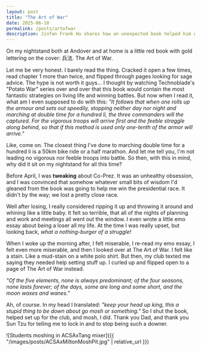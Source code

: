 ```yaml
---
layout: post
title: "The Art of War"
date: 2025-06-18
permalink: /posts/artofwar
description: Jinfan Frank Hu shares how an unexpected book helped him get over a struggle.
---
```


On my nightstand both at Andover and at home is a little red book with gold lettering on the cover: 兵法. The Art of War. 

Let me be very honest. I barely read the thing. Cracked it open a few times, read chapter 1 more than twice, and flipped through pages looking for sage advice. The hype is not worth it guys... I thought by watching Technoblade's "Potato War" series over and over that this book would contain the most fantastic strategies on living life and winning battles. But now when I read it, what am I even supposed to do with this: *"It follows that when one rolls up the armour and sets out speedily, stopping neither day nor night and marching at double time for a hundred li, the three commanders will the captured. For the vigorous troops will arrive first and the feeble straggle along behind, so that if this method is used only one-tenth of the armor will arrive."*

Like, come on. The closest thing I've done to marching double time for a hundred li is a 50km bike ride or a half marathon. And let me tell you, I'm not leading no vigorous nor feeble troops into battle. So then, with this in mind, why did it sit on my nightstand for all this time? 

Before April, I was **tweaking** about Co-Prez. It was an unhealthy obsession, and I was convinced that somehow whatever small bits of wisdom I'd gleaned from the book was going to help me win the presidential race. It didn't by the way; we lost a pretty close race. 

Well after losing, I really considered ripping it up and throwing it around and whining like a little baby. It felt so terrible, that all of the nights of planning and work and meetings all went out the window. I even wrote a little emo essay about being a loser all my life. At the time I was really upset, but looking back, *what a nothing-burger of a struggle!* 

When I woke up the morning after, I felt miserable, I re-read my emo essay, I felt even more miserable, and then I looked over at The Art of War. I felt like a stain. Like a mud-stain on a white polo shirt. But then, my club texted me saying they needed help setting stuff up. I curled up and flipped open to a page of The Art of War instead.

*"Of the five elements, none is always predominant; of the four seasons, none lasts forever; of the days, some are long and some short, and the moon waxes and wanes."* 

Ah, of course. In my head I translated: *"keep your head up king, this a stupid thing to be down about go mosh or something."* So I shut the book, helped set up for the club, and mosh, I did. Thank you Dad, and thank you Sun Tzu for telling me to lock in and to stop being such a downer. 

![Students moshing in ACSAxTang mixer]({{ "/images/posts/ACSAxMiltonMoshPit.jpg" | relative_url }})
